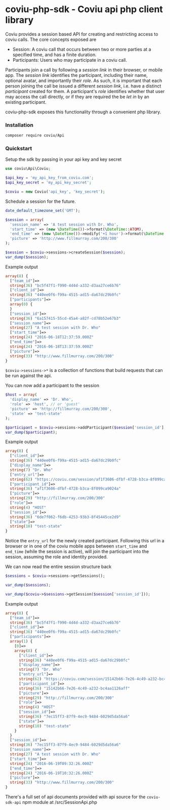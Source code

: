 coviu-php-sdk - Coviu api php client library
============================================


Coviu provides a session based API for creating and restricting access to coviu calls. The core concepts exposed are

* Session: A coviu call that occurs between two or more parties at a specified time, and has a finite duration.
* Participants: Users who may participate in a coviu call.

Participants join a call by following a _session link_ in their browser, or mobile app. The _session link_
identifies the participant, including their name, optional avatar, and importantly their _role_. As such,
it is important that each person joining the call be issued a different _session link_, i.e. have a distinct
_participant_ created for them. A participant's _role_ identifies whether that user may access the call directly,
or if they are required the be _let in_ by an existing participant.

coviu-php-sdk exposes this functionality through a convenient php library.


### Installation

```bash
composer require coviu/Api
```


### Quickstart

Setup the sdk by passing in your api key and key secret

```php
use coviu\Api\Coviu;

$api_key = 'my_api_key_from_coviu.com';
$api_key_secret = 'my_api_key_secret';

$coviu = new Coviu('api_key', 'key_secret');
```

Schedule a session for the future.

```php
date_default_timezone_set('GMT');

$session = array(
  'session_name' => 'A test session with Dr. Who',
  'start_time' => (new \DateTime())->format(\DateTime::ATOM),
  'end_time' => (new \DateTime())->modify('+1 hour')->format(\DateTime::ATOM),
  'picture' => 'http://www.fillmurray.com/200/300'
);

$session = $coviu->sessions->createSession($session);
var_dump($session);

```

Example output
```php
array(8) {
  ["team_id"]=>
  string(36) "bc5f47f1-f990-4d4d-a332-d3aa27ce6b76"
  ["client_id"]=>
  string(36) "440ee0f6-f99a-4515-ad15-da67dc29b0fc"
  ["participants"]=>
  array(0) {
  }
  ["session_id"]=>
  string(36) "6a157415-55cd-45a4-a82f-cd78b52e67b3"
  ["session_name"]=>
  string(27) "A test session with Dr. Who"
  ["start_time"]=>
  string(24) "2016-06-18T12:37:59.000Z"
  ["end_time"]=>
  string(24) "2016-06-18T13:37:59.000Z"
  ["picture"]=>
  string(33) "http://www.fillmurray.com/200/300"
}
```

`$coviu->sessions->*` is a collection of functions that build requests that can be run against the api.


You can now add a participant to the session

```php
$host = array(
  'display_name' => 'Dr. Who',
  'role' => 'host', // or 'guest'
  'picture' => 'http://fillmurray.com/200/300',
  'state' => 'test-state'
);

$participant = $coviu->sessions->addParticipant($session['session_id'], $host);
var_dump($participant);
```

Example output
```php
array(8) {
  ["client_id"]=>
  string(36) "440ee0f6-f99a-4515-ad15-da67dc29b0fc"
  ["display_name"]=>
  string(7) "Dr. Who"
  ["entry_url"]=>
  string(62) "https://coviu.com/session/af1f3606-dfbf-4728-b3ca-8f099ca9024a"
  ["participant_id"]=>
  string(36) "af1f3606-dfbf-4728-b3ca-8f099ca9024a"
  ["picture"]=>
  string(29) "http://fillmurray.com/200/300"
  ["role"]=>
  string(4) "HOST"
  ["session_id"]=>
  string(36) "6de7f062-f6db-4253-93b3-8f45445ce2d9"
  ["state"]=>
  string(10) "test-state"
}
```

Notice the `entry_url` for the newly created participant. Following this url in a browser or in one of the coviu mobile apps
between `start_time` and `end_time` (while the session is active), will join the participant into the session, assuming
the role and identity provided.


We can now read the entire session structure back
```php
$sessions = $coviu->sessions->getSessions();

var_dump($sessions);

var_dump($coviu->$sessions->getSession($session['session_id']));
```

Example output
```php
array(8) {
  ["team_id"]=>
  string(36) "bc5f47f1-f990-4d4d-a332-d3aa27ce6b76"
  ["client_id"]=>
  string(36) "440ee0f6-f99a-4515-ad15-da67dc29b0fc"
  ["participants"]=>
  array(1) {
    [0]=>
    array(8) {
      ["client_id"]=>
      string(36) "440ee0f6-f99a-4515-ad15-da67dc29b0fc"
      ["display_name"]=>
      string(7) "Dr. Who"
      ["entry_url"]=>
      string(62) "https://coviu.com/session/15142b66-7e26-4c49-a232-bc4aa1126aff"
      ["participant_id"]=>
      string(36) "15142b66-7e26-4c49-a232-bc4aa1126aff"
      ["picture"]=>
      string(29) "http://fillmurray.com/200/300"
      ["role"]=>
      string(4) "HOST"
      ["session_id"]=>
      string(36) "7ec15ff3-87f9-4ec9-9484-6029d5da56a6"
      ["state"]=>
      string(10) "test-state"
    }
  }
  ["session_id"]=>
  string(36) "7ec15ff3-87f9-4ec9-9484-6029d5da56a6"
  ["session_name"]=>
  string(27) "A test session with Dr. Who"
  ["start_time"]=>
  string(24) "2016-06-19T09:32:26.000Z"
  ["end_time"]=>
  string(24) "2016-06-19T10:32:26.000Z"
  ["picture"]=>
  string(33) "http://www.fillmurray.com/200/300"
}
```

There's a full set of api documents provided with api source for the `coviu-sdk-api` npm module at /src/SessionApi.php
